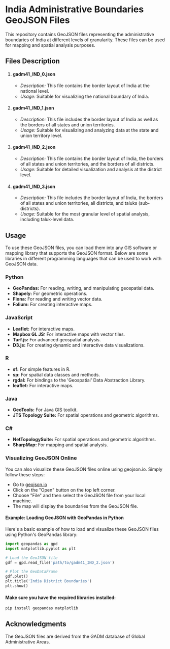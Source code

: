 # India Administrative Boundaries GeoJSON Files
This repository contains GeoJSON files representing the administrative boundaries of India at different levels of granularity. These files can be used for mapping and spatial analysis purposes.

## Files Description
1. #### **gadm41_IND_0.json**
   - *Description:* This file contains the border layout of India at the national level.
   - *Usage:* Suitable for visualizing the national boundary of India.
   
2. #### **gadm41_IND_1.json**
   - *Description:* This file includes the border layout of India as well as the borders of all states and union territories.
   - *Usage:* Suitable for visualizing and analyzing data at the state and union territory level.
   
3. #### **gadm41_IND_2.json**
   - *Description:* This file contains the border layout of India, the borders of all states and union territories, and the borders of all districts.
   - *Usage:* Suitable for detailed visualization and analysis at the district level.

4. #### **gadm41_IND_3.json**
   - *Description:* This file includes the border layout of India, the borders of all states and union territories, all districts, and taluks (sub-districts).
   - *Usage:* Suitable for the most granular level of spatial analysis, including taluk-level data.
   
## Usage
To use these GeoJSON files, you can load them into any GIS software or mapping library that supports the GeoJSON format. Below are some libraries in different programming languages that can be used to work with GeoJSON data.

### Python
- **GeoPandas:** For reading, writing, and manipulating geospatial data.
- **Shapely:** For geometric operations.
- **Fiona:** For reading and writing vector data.
- **Folium:** For creating interactive maps.
### JavaScript
- **Leaflet:** For interactive maps.
- **Mapbox GL JS:** For interactive maps with vector tiles.
- **Turf.js:** For advanced geospatial analysis.
- **D3.js:** For creating dynamic and interactive data visualizations.
### R
- **sf:** For simple features in R.
- **sp:** For spatial data classes and methods.
- **rgdal:** For bindings to the 'Geospatial' Data Abstraction Library.
- **leaflet:** For interactive maps.
### Java
- **GeoTools:** For Java GIS toolkit.
- **JTS Topology Suite:** For spatial operations and geometric algorithms.
### C#
- **NetTopologySuite:** For spatial operations and geometric algorithms.
- **SharpMap:** For mapping and spatial analysis.
### Visualizing GeoJSON Online
You can also visualize these GeoJSON files online using geojson.io. Simply follow these steps:

- Go to [geojson.io](https://geojson.io/)
- Click on the "Open" button on the top left corner.
- Choose "File" and then select the GeoJSON file from your local machine.
- The map will display the boundaries from the GeoJSON file.
#### Example: Loading GeoJSON with GeoPandas in Python
Here's a basic example of how to load and visualize these GeoJSON files using Python's GeoPandas library:

```python
import geopandas as gpd
import matplotlib.pyplot as plt

# Load the GeoJSON file
gdf = gpd.read_file('path/to/gadm41_IND_2.json')

# Plot the GeoDataFrame
gdf.plot()
plt.title('India District Boundaries')
plt.show()
```
#### Make sure you have the required libraries installed:

```bash
pip install geopandas matplotlib
```
## Acknowledgments
The GeoJSON files are derived from the GADM database of Global Administrative Areas.
